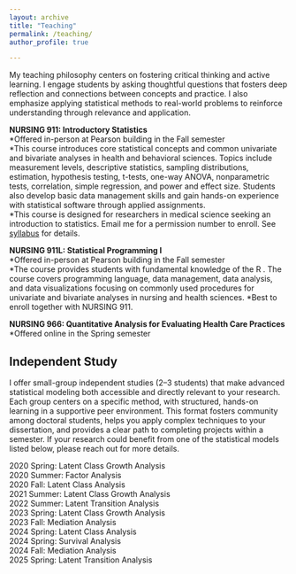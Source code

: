 ```yaml
---
layout: archive
title: "Teaching"
permalink: /teaching/
author_profile: true

---
```

My teaching philosophy centers on fostering critical thinking and active learning. I engage students by asking thoughtful questions that fosters deep reflection and connections between concepts and practice. I also emphasize applying statistical methods to real-world problems to reinforce understanding through relevance and application.

**NURSING 911: Introductory Statistics**<br>
*Offered in-person at Pearson building in the Fall semester<br>
*This course introduces core statistical concepts and common univariate and bivariate analyses in health and behavioral sciences. 
Topics include measurement levels, descriptive statistics, sampling distributions, estimation, hypothesis testing, t-tests, one-way ANOVA, nonparametric tests, correlation, simple regression, and power and effect size. 
Students also develop basic data management skills and gain hands-on experience with statistical software through applied assignments.<br>
*This course is designed for researchers in medical science seeking an introduction to statistics. Email me for a permission number to enroll. See [syllabus](/_teaching/N911_syllabus.doc) for details.

**NURSING 911L: Statistical Programming I**<br>
*Offered in-person at Pearson building in the Fall semester<br>
*The course provides students with fundamental knowledge of the R . 
The course covers programming language, data management, data analysis, and data visualizations focusing on commonly used procedures for univariate and bivariate analyses in nursing and health sciences. 
*Best to enroll together with NURSING 911. 

**NURSING 966: Quantitative Analysis for Evaluating Health Care Practices**<br>
*Offered online in the Spring semester<br>

      
Independent Study
-----
I offer small-group independent studies (2–3 students) that make advanced statistical modeling both accessible and directly relevant to your research. 
Each group centers on a specific method, with structured, hands-on learning in a supportive peer environment. This format fosters community among doctoral students, helps you apply complex techniques to your dissertation, and provides a clear path to completing projects within a semester. 
If your research could benefit from one of the statistical models listed below, please reach out for more details.

2020 Spring: Latent Class Growth Analysis<br>
2020 Summer: Factor Analysis<br>
2020 Fall: Latent Class Analysis<br>
2021 Summer: Latent Class Growth Analysis<br>
2022 Summer: Latent Transition Analysis<br>
2023 Spring: Latent Class Growth Analysis<br>
2023 Fall: Mediation Analysis<br>
2024 Spring: Latent Class Analysis<br>
2024 Spring: Survival Analysis<br>
2024 Fall: Mediation Analysis<br>
2025 Spring: Latent Transition Analysis<br>